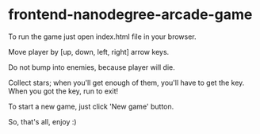 frontend-nanodegree-arcade-game
===============================

To run the game just open index.html file in your
browser.

Move player by [up, down, left, right] arrow keys.

Do not bump into enemies, because player will die.

Collect stars; when you'll get enough of them, you'll
have to get the key. When you got the key, run to exit!

To start a new game, just click 'New game' button.

So, that's all, enjoy :)